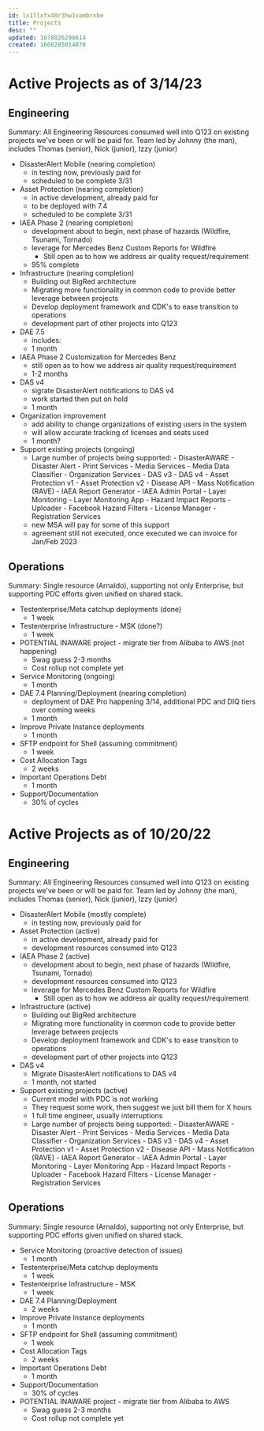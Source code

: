 ```yaml
---
id: lx1llxfx48r3hw1vambrxbe
title: Projects
desc: ""
updated: 1678826296614
created: 1666285014870
---
```


# Active Projects as of 3/14/23

## Engineering

Summary: All Engineering Resources consumed well into Q123 on existing projects we've been or will be paid for. Team led by Johnny (the man), includes Thomas (senior), Nick (junior), Izzy (junior)

- DisasterAlert Mobile (nearing completion)
  - in testing now, previously paid for
  - scheduled to be complete 3/31
- Asset Protection (nearing completion)
  - in active development, already paid for
  - to be deployed with 7.4
  - scheduled to be complete 3/31
- IAEA Phase 2 (nearing completion)
  - development about to begin, next phase of hazards (Wildfire, Tsunami, Tornado)
  - leverage for Mercedes Benz Custom Reports for Wildfire
    - Still open as to how we address air quality request/requirement
  - 95% complete
- Infrastructure (nearing completion)
  - Building out BigRed architecture
  - Migrating more functionality in common code to provide better leverage between projects
  - Develop deployment framework and CDK's to ease transition to operations
  - development part of other projects into Q123
- DAE 7.5
  - includes:
  - 1 month
- IAEA Phase 2 Customization for Mercedes Benz
  - still open as to how we address air quality request/requirement
  - 1-2 months
- DAS v4
  - sigrate DisasterAlert notifications to DAS v4
  - work started then put on hold
  - 1 month
- Organization improvement
  - add ability to change organizations of existing users in the system
  - will allow accurate tracking of licenses and seats used
  - 1 month?
- Support existing projects (ongoing)
  - Large number of projects being supported: - DisasterAWARE - Disaster Alert - Print Services - Media Services - Media Data Classifier - Organization Services - DAS v3 - DAS v4 - Asset Protection v1 - Asset Protection v2 - Disease API - Mass Notification (RAVE) - IAEA Report Generator - IAEA Admin Portal - Layer Monitoring - Layer Monitoring App - Hazard Impact Reports - Uploader - Facebook Hazard Filters - License Manager - Registration Services
  - new MSA will pay for some of this support
  - agreement still not executed, once executed we can invoice for Jan/Feb 2023

## Operations

Summary: Single resource (Arnaldo), supporting not only Enterprise, but supporting PDC efforts given unified on shared stack.

- Testenterprise/Meta catchup deployments (done)
  - 1 week
- Testenterprise Infrastructure - MSK (done?)
  - 1 week
- POTENTIAL INAWARE project - migrate tier from Alibaba to AWS (not happening)
  - Swag guess 2-3 months
  - Cost rollup not complete yet
- Service Monitoring (ongoing)
  - 1 month
- DAE 7.4 Planning/Deployment (nearing completion)
  - deployment of DAE Pro happening 3/14, additional PDC and DIQ tiers over coming weeks
  - 1 month
- Improve Private Instance deployments
  - 1 month
- SFTP endpoint for Shell (assuming commitment)
  - 1 week
- Cost Allocation Tags
  - 2 weeks
- Important Operations Debt
  - 1 month
- Support/Documentation
  - 30% of cycles

# Active Projects as of 10/20/22

## Engineering

Summary: All Engineering Resources consumed well into Q123 on existing projects we've been or will be paid for. Team led by Johnny (the man), includes Thomas (senior), Nick (junior), Izzy (junior)

- DisasterAlert Mobile (mostly complete)
  - in testing now, previously paid for
- Asset Protection (active)
  - in active development, already paid for
  - development resources consumed into Q123
- IAEA Phase 2 (active)
  - development about to begin, next phase of hazards (Wildfire, Tsunami, Tornado)
  - development resources consumed into Q123
  - leverage for Mercedes Benz Custom Reports for Wildfire
    - Still open as to how we address air quality request/requirement
- Infrastructure (active)
  - Building out BigRed architecture
  - Migrating more functionality in common code to provide better leverage between projects
  - Develop deployment framework and CDK's to ease transition to operations
  - development part of other projects into Q123
- DAS v4
  - Migrate DisasterAlert notifications to DAS v4
  - 1 month, not started
- Support existing projects (active)
  - Current model with PDC is not working
  - They request some work, then suggest we just bill them for X hours
  - 1 full time engineer, usually interruptions
  - Large number of projects being supported: - DisasterAWARE - Disaster Alert - Print Services - Media Services - Media Data Classifier - Organization Services - DAS v3 - DAS v4 - Asset Protection v1 - Asset Protection v2 - Disease API - Mass Notification (RAVE) - IAEA Report Generator - IAEA Admin Portal - Layer Monitoring - Layer Monitoring App - Hazard Impact Reports - Uploader - Facebook Hazard Filters - License Manager - Registration Services

## Operations

Summary: Single resource (Arnaldo), supporting not only Enterprise, but supporting PDC efforts given unified on shared stack.

- Service Monitoring (proactive detection of issues)
  - 1 month
- Testenterprise/Meta catchup deployments
  - 1 week
- Testenterprise Infrastructure - MSK
  - 1 week
- DAE 7.4 Planning/Deployment
  - 2 weeks
- Improve Private Instance deployments
  - 1 month
- SFTP endpoint for Shell (assuming commitment)
  - 1 week
- Cost Allocation Tags
  - 2 weeks
- Important Operations Debt
  - 1 month
- Support/Documentation
  - 30% of cycles
- POTENTIAL INAWARE project - migrate tier from Alibaba to AWS
  - Swag guess 2-3 months
  - Cost rollup not complete yet
